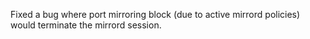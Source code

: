 Fixed a bug where port mirroring block (due to active mirrord policies) would terminate the mirrord session.
